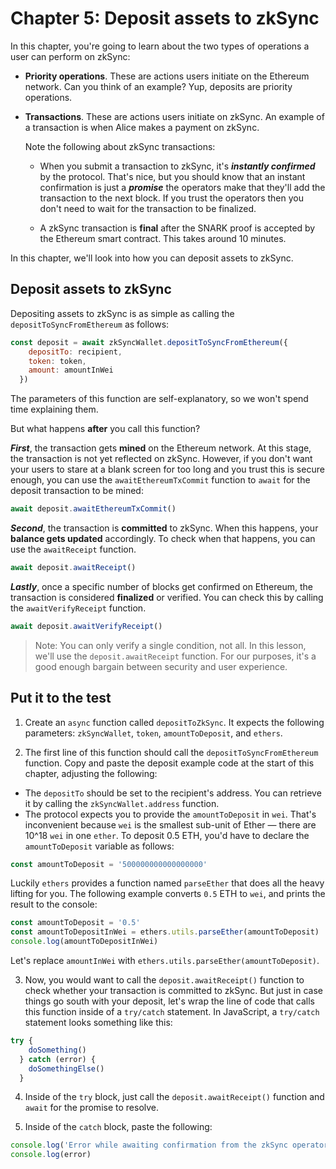 # Chapter 5: Deposit assets to zkSync

In this chapter, you're going to learn about the two types of operations a user can perform on zkSync:

* **Priority operations**. These are actions users initiate on the Ethereum network.
  Can you think of an example?
  Yup, deposits are priority operations.

* **Transactions**. These are actions users initiate on zkSync. An example of a transaction is when Alice makes a payment on zkSync.

  Note the following about zkSync transactions:

  * When you submit a transaction to zkSync, it's **_instantly confirmed_** by the protocol. That's nice, but you should know that an instant confirmation is just a **_promise_** the operators make that they'll add the transaction to the next block. If you trust the operators then you don't need to wait for the transaction to be finalized.

  * A zkSync transaction is **final**  after the SNARK proof is accepted by the Ethereum smart contract. This takes around 10 minutes.

In this chapter, we'll look into how you can deposit assets to zkSync.

## Deposit assets to zkSync

Depositing assets to zkSync is as simple as calling the `depositToSyncFromEthereum` as follows:

```JavaScript
const deposit = await zkSyncWallet.depositToSyncFromEthereum({
    depositTo: recipient,
    token: token,
    amount: amountInWei
  })
```

The parameters of this function are self-explanatory, so we won't spend time explaining them.

But what happens **after** you call this function?

**_First_**, the transaction gets **mined** on the Ethereum network. At this stage, the transaction is not yet reflected on zkSync. However, if you don't want your users to stare at a blank screen for too long and you trust this is secure enough, you can use the `awaitEthereumTxCommit` function to `await` for the deposit transaction to be mined:

```JavaScript
await deposit.awaitEthereumTxCommit()
```

**_Second_**, the transaction is **committed** to zkSync. When this happens, your **balance gets updated** accordingly. To check when that happens, you can use the `awaitReceipt` function.

```JavaScript
await deposit.awaitReceipt()
```

**_Lastly_**, once a specific number of blocks get confirmed on Ethereum, the transaction is considered **finalized** or verified. You can check this by calling the `awaitVerifyReceipt` function.

```JavaScript
await deposit.awaitVerifyReceipt()
```

>Note: You can only verify a single condition, not all. In this lesson, we'll use the `deposit.awaitReceipt` function. For our purposes, it's a good enough bargain between security and user experience.

## Put it to the test

1. Create an `async` function called `depositToZkSync`. It expects the following parameters: `zkSyncWallet`, `token`, `amountToDeposit`, and `ethers`.

2. The first line of this function should call the `depositToSyncFromEthereum` function. Copy and paste the deposit example code at the start of this chapter, adjusting the following:
  * The `depositTo` should be set to the recipient's address. You can retrieve it by calling the `zkSyncWallet.address` function.
  * The protocol expects you to provide the `amountToDeposit` in `wei`. That's inconvenient because `wei` is the smallest sub-unit of Ether — there are 10^18 `wei` in one `ether`. To deposit 0.5 ETH, you'd have to declare the `amountToDeposit` variable as follows:

  ```JavaScript
  const amountToDeposit = '500000000000000000'
  ```

  Luckily `ethers` provides a function named `parseEther` that does all the heavy lifting for you. The following example converts `0.5` ETH to `wei`, and prints the result to the console:

  ```JavaScript
  const amountToDeposit = '0.5'
  const amountToDepositInWei = ethers.utils.parseEther(amountToDeposit)
  console.log(amountToDepositInWei)
  ```
  Let's replace `amountInWei` with `ethers.utils.parseEther(amountToDeposit)`.

3. Now, you would want to call the `deposit.awaitReceipt()` function to check whether your transaction is committed to zkSync. But just in case things go south with your deposit, let's wrap the line of code that calls this function inside of a `try/catch` statement. In JavaScript, a `try/catch` statement looks something like this:
  ```JavaScript
  try {
      doSomething()
    } catch (error) {
      doSomethingElse()
    }
  ```

4. Inside of the `try` block, just call the `deposit.awaitReceipt()` function and `await` for the promise to resolve.

5. Inside of the `catch` block, paste the following:

  ```JavaScript
  console.log('Error while awaiting confirmation from the zkSync operators.')
  console.log(error)
  ```
